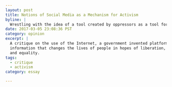 ```yaml
---
layout: post
title: Notions of Social Media as a Mechanism for Activism
byline: |
  Wrestling with the idea of a tool created by oppressors as a tool for activism.
date: 2017-03-05 23:08:36 PST
category: opinion
excerpt: |
  A critique on the use of the Internet, a government invented platform, to send
  information that changes the lives of people in hopes of liberation, freedom
  and equality.
tags:
  - critique
  - activism
category: essay

---
```


